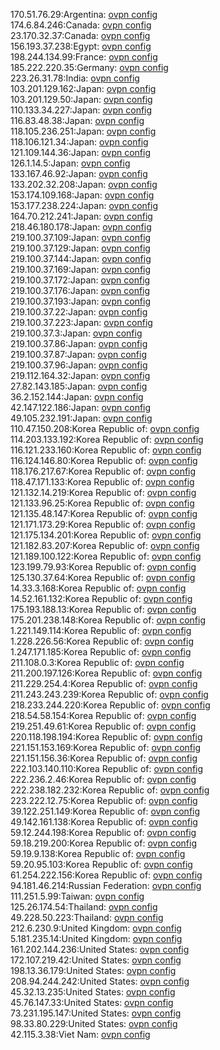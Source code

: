170.51.76.29:Argentina: [ovpn config](vpn/170_51_76_29.ovpn)  
174.6.84.246:Canada: [ovpn config](vpn/174_6_84_246.ovpn)  
23.170.32.37:Canada: [ovpn config](vpn/23_170_32_37.ovpn)  
156.193.37.238:Egypt: [ovpn config](vpn/156_193_37_238.ovpn)  
198.244.134.99:France: [ovpn config](vpn/198_244_134_99.ovpn)  
185.222.220.35:Germany: [ovpn config](vpn/185_222_220_35.ovpn)  
223.26.31.78:India: [ovpn config](vpn/223_26_31_78.ovpn)  
103.201.129.162:Japan: [ovpn config](vpn/103_201_129_162.ovpn)  
103.201.129.50:Japan: [ovpn config](vpn/103_201_129_50.ovpn)  
110.133.34.227:Japan: [ovpn config](vpn/110_133_34_227.ovpn)  
116.83.48.38:Japan: [ovpn config](vpn/116_83_48_38.ovpn)  
118.105.236.251:Japan: [ovpn config](vpn/118_105_236_251.ovpn)  
118.106.121.34:Japan: [ovpn config](vpn/118_106_121_34.ovpn)  
121.109.144.36:Japan: [ovpn config](vpn/121_109_144_36.ovpn)  
126.1.14.5:Japan: [ovpn config](vpn/126_1_14_5.ovpn)  
133.167.46.92:Japan: [ovpn config](vpn/133_167_46_92.ovpn)  
133.202.32.208:Japan: [ovpn config](vpn/133_202_32_208.ovpn)  
153.174.109.168:Japan: [ovpn config](vpn/153_174_109_168.ovpn)  
153.177.238.224:Japan: [ovpn config](vpn/153_177_238_224.ovpn)  
164.70.212.241:Japan: [ovpn config](vpn/164_70_212_241.ovpn)  
218.46.180.178:Japan: [ovpn config](vpn/218_46_180_178.ovpn)  
219.100.37.109:Japan: [ovpn config](vpn/219_100_37_109.ovpn)  
219.100.37.129:Japan: [ovpn config](vpn/219_100_37_129.ovpn)  
219.100.37.144:Japan: [ovpn config](vpn/219_100_37_144.ovpn)  
219.100.37.169:Japan: [ovpn config](vpn/219_100_37_169.ovpn)  
219.100.37.172:Japan: [ovpn config](vpn/219_100_37_172.ovpn)  
219.100.37.176:Japan: [ovpn config](vpn/219_100_37_176.ovpn)  
219.100.37.193:Japan: [ovpn config](vpn/219_100_37_193.ovpn)  
219.100.37.22:Japan: [ovpn config](vpn/219_100_37_22.ovpn)  
219.100.37.223:Japan: [ovpn config](vpn/219_100_37_223.ovpn)  
219.100.37.3:Japan: [ovpn config](vpn/219_100_37_3.ovpn)  
219.100.37.86:Japan: [ovpn config](vpn/219_100_37_86.ovpn)  
219.100.37.87:Japan: [ovpn config](vpn/219_100_37_87.ovpn)  
219.100.37.96:Japan: [ovpn config](vpn/219_100_37_96.ovpn)  
219.112.164.32:Japan: [ovpn config](vpn/219_112_164_32.ovpn)  
27.82.143.185:Japan: [ovpn config](vpn/27_82_143_185.ovpn)  
36.2.152.144:Japan: [ovpn config](vpn/36_2_152_144.ovpn)  
42.147.122.186:Japan: [ovpn config](vpn/42_147_122_186.ovpn)  
49.105.232.191:Japan: [ovpn config](vpn/49_105_232_191.ovpn)  
110.47.150.208:Korea Republic of: [ovpn config](vpn/110_47_150_208.ovpn)  
114.203.133.192:Korea Republic of: [ovpn config](vpn/114_203_133_192.ovpn)  
116.121.233.160:Korea Republic of: [ovpn config](vpn/116_121_233_160.ovpn)  
116.124.146.80:Korea Republic of: [ovpn config](vpn/116_124_146_80.ovpn)  
118.176.217.67:Korea Republic of: [ovpn config](vpn/118_176_217_67.ovpn)  
118.47.171.133:Korea Republic of: [ovpn config](vpn/118_47_171_133.ovpn)  
121.132.14.219:Korea Republic of: [ovpn config](vpn/121_132_14_219.ovpn)  
121.133.96.25:Korea Republic of: [ovpn config](vpn/121_133_96_25.ovpn)  
121.135.48.147:Korea Republic of: [ovpn config](vpn/121_135_48_147.ovpn)  
121.171.173.29:Korea Republic of: [ovpn config](vpn/121_171_173_29.ovpn)  
121.175.134.201:Korea Republic of: [ovpn config](vpn/121_175_134_201.ovpn)  
121.182.83.207:Korea Republic of: [ovpn config](vpn/121_182_83_207.ovpn)  
121.189.100.122:Korea Republic of: [ovpn config](vpn/121_189_100_122.ovpn)  
123.199.79.93:Korea Republic of: [ovpn config](vpn/123_199_79_93.ovpn)  
125.130.37.64:Korea Republic of: [ovpn config](vpn/125_130_37_64.ovpn)  
14.33.3.168:Korea Republic of: [ovpn config](vpn/14_33_3_168.ovpn)  
14.52.161.132:Korea Republic of: [ovpn config](vpn/14_52_161_132.ovpn)  
175.193.188.13:Korea Republic of: [ovpn config](vpn/175_193_188_13.ovpn)  
175.201.238.148:Korea Republic of: [ovpn config](vpn/175_201_238_148.ovpn)  
1.221.149.114:Korea Republic of: [ovpn config](vpn/1_221_149_114.ovpn)  
1.228.226.56:Korea Republic of: [ovpn config](vpn/1_228_226_56.ovpn)  
1.247.171.185:Korea Republic of: [ovpn config](vpn/1_247_171_185.ovpn)  
211.108.0.3:Korea Republic of: [ovpn config](vpn/211_108_0_3.ovpn)  
211.200.197.126:Korea Republic of: [ovpn config](vpn/211_200_197_126.ovpn)  
211.229.254.4:Korea Republic of: [ovpn config](vpn/211_229_254_4.ovpn)  
211.243.243.239:Korea Republic of: [ovpn config](vpn/211_243_243_239.ovpn)  
218.233.244.220:Korea Republic of: [ovpn config](vpn/218_233_244_220.ovpn)  
218.54.58.154:Korea Republic of: [ovpn config](vpn/218_54_58_154.ovpn)  
219.251.49.61:Korea Republic of: [ovpn config](vpn/219_251_49_61.ovpn)  
220.118.198.194:Korea Republic of: [ovpn config](vpn/220_118_198_194.ovpn)  
221.151.153.169:Korea Republic of: [ovpn config](vpn/221_151_153_169.ovpn)  
221.151.156.36:Korea Republic of: [ovpn config](vpn/221_151_156_36.ovpn)  
222.103.140.110:Korea Republic of: [ovpn config](vpn/222_103_140_110.ovpn)  
222.236.2.46:Korea Republic of: [ovpn config](vpn/222_236_2_46.ovpn)  
222.238.182.232:Korea Republic of: [ovpn config](vpn/222_238_182_232.ovpn)  
223.222.12.75:Korea Republic of: [ovpn config](vpn/223_222_12_75.ovpn)  
39.122.251.149:Korea Republic of: [ovpn config](vpn/39_122_251_149.ovpn)  
49.142.161.138:Korea Republic of: [ovpn config](vpn/49_142_161_138.ovpn)  
59.12.244.198:Korea Republic of: [ovpn config](vpn/59_12_244_198.ovpn)  
59.18.219.200:Korea Republic of: [ovpn config](vpn/59_18_219_200.ovpn)  
59.19.9.138:Korea Republic of: [ovpn config](vpn/59_19_9_138.ovpn)  
59.20.95.103:Korea Republic of: [ovpn config](vpn/59_20_95_103.ovpn)  
61.254.222.156:Korea Republic of: [ovpn config](vpn/61_254_222_156.ovpn)  
94.181.46.214:Russian Federation: [ovpn config](vpn/94_181_46_214.ovpn)  
111.251.5.99:Taiwan: [ovpn config](vpn/111_251_5_99.ovpn)  
125.26.174.54:Thailand: [ovpn config](vpn/125_26_174_54.ovpn)  
49.228.50.223:Thailand: [ovpn config](vpn/49_228_50_223.ovpn)  
212.6.230.9:United Kingdom: [ovpn config](vpn/212_6_230_9.ovpn)  
5.181.235.14:United Kingdom: [ovpn config](vpn/5_181_235_14.ovpn)  
161.202.144.236:United States: [ovpn config](vpn/161_202_144_236.ovpn)  
172.107.219.42:United States: [ovpn config](vpn/172_107_219_42.ovpn)  
198.13.36.179:United States: [ovpn config](vpn/198_13_36_179.ovpn)  
208.94.244.242:United States: [ovpn config](vpn/208_94_244_242.ovpn)  
45.32.13.235:United States: [ovpn config](vpn/45_32_13_235.ovpn)  
45.76.147.33:United States: [ovpn config](vpn/45_76_147_33.ovpn)  
73.231.195.147:United States: [ovpn config](vpn/73_231_195_147.ovpn)  
98.33.80.229:United States: [ovpn config](vpn/98_33_80_229.ovpn)  
42.115.3.38:Viet Nam: [ovpn config](vpn/42_115_3_38.ovpn)  
